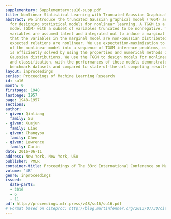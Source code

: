 ```yaml
---
supplementary: Supplementary:su16-supp.pdf
title: Nonlinear Statistical Learning with Truncated Gaussian Graphical Models
abstract: We introduce the truncated Gaussian graphical model (TGGM) as a novel framework
  for designing statistical models for nonlinear learning. A TGGM is a Gaussian graphical
  model (GGM) with a subset of variables truncated to be nonnegative. The truncated
  variables are assumed latent and integrated out to induce a marginal model. We show
  that the variables in the marginal model are non-Gaussian distributed and their
  expected relations are nonlinear. We use expectation-maximization to break the inference
  of the nonlinear model into a sequence of TGGM inference problems, each of which
  is efficiently solved by using the properties and numerical methods of multivariate
  Gaussian distributions. We use the TGGM to design models for nonlinear regression
  and classification, with the performances of these models demonstrated on extensive
  benchmark datasets and compared to state-of-the-art competing results.
layout: inproceedings
series: Proceedings of Machine Learning Research
id: su16
month: 0
firstpage: 1948
lastpage: 1957
page: 1948-1957
sections: 
author:
- given: Qinliang
  family: Su
- given: Xuejun
  family: Liao
- given: Changyou
  family: Chen
- given: Lawrence
  family: Carin
date: 2016-06-11
address: New York, New York, USA
publisher: PMLR
container-title: Proceedings of The 33rd International Conference on Machine Learning
volume: '48'
genre: inproceedings
issued:
  date-parts:
  - 2016
  - 6
  - 11
pdf: http://proceedings.mlr.press/v48/su16/su16.pdf
# Format based on citeproc: http://blog.martinfenner.org/2013/07/30/citeproc-yaml-for-bibliographies/
---
```

